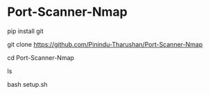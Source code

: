 # Port-Scanner-Nmap

pip install git

git clone https://github.com/Pinindu-Tharushan/Port-Scanner-Nmap

cd Port-Scanner-Nmap

ls

bash setup.sh
